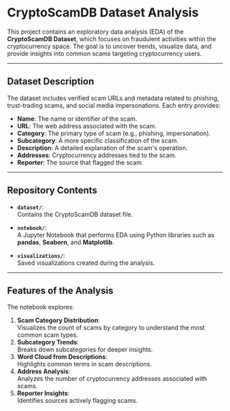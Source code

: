 # **CryptoScamDB Dataset Analysis**  

This project contains an exploratory data analysis (EDA) of the **CryptoScamDB Dataset**, which focuses on fraudulent activities within the cryptocurrency space. The goal is to uncover trends, visualize data, and provide insights into common scams targeting cryptocurrency users.  

---

## **Dataset Description**  

The dataset includes verified scam URLs and metadata related to phishing, trust-trading scams, and social media impersonations. Each entry provides:  

- **Name**: The name or identifier of the scam.  
- **URL**: The web address associated with the scam.  
- **Category**: The primary type of scam (e.g., phishing, impersonation).  
- **Subcategory**: A more specific classification of the scam.  
- **Description**: A detailed explanation of the scam's operation.  
- **Addresses**: Cryptocurrency addresses tied to the scam.  
- **Reporter**: The source that flagged the scam.  

---

## **Repository Contents**  

- **`dataset/`**:  
  Contains the CryptoScamDB dataset file.  

- **`notebook/`**:  
  A Jupyter Notebook that performs EDA using Python libraries such as **pandas**, **Seaborn**, and **Matplotlib**.  

- **`visualizations/`**:  
  Saved visualizations created during the analysis.  

---

## **Features of the Analysis**  

The notebook explores:  
1. **Scam Category Distribution**:  
   Visualizes the count of scams by category to understand the most common scam types.  
2. **Subcategory Trends**:  
   Breaks down subcategories for deeper insights.  
3. **Word Cloud from Descriptions**:  
   Highlights common terms in scam descriptions.  
4. **Address Analysis**:  
   Analyzes the number of cryptocurrency addresses associated with scams.  
5. **Reporter Insights**:  
   Identifies sources actively flagging scams.  

